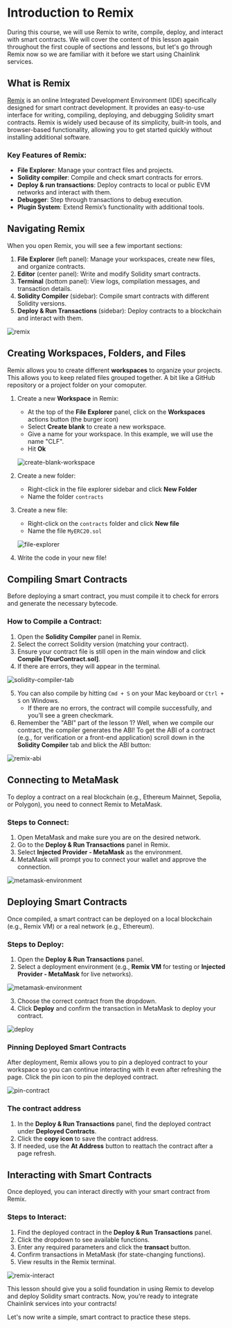 # Introduction to Remix

During this course, we will use Remix to write, compile, deploy, and interact with smart contracts. We will cover the content of this lesson again throughout the first couple of sections and lessons, but let's go through Remix now so we are familiar with it before we start using Chainlink services.

## What is Remix

[Remix](https://remix.ethereum.org/) is an online Integrated Development Environment (IDE) specifically designed for smart contract development. It provides an easy-to-use interface for writing, compiling, deploying, and debugging Solidity smart contracts. Remix is widely used because of its simplicity, built-in tools, and browser-based functionality, allowing you to get started quickly without installing additional software.

### Key Features of Remix:

- **File Explorer**: Manage your contract files and projects.
- **Solidity compiler**: Compile and check smart contracts for errors.
- **Deploy & run transactions**: Deploy contracts to local or public EVM networks and interact with them.
- **Debugger**: Step through transactions to debug execution.
- **Plugin System**: Extend Remix’s functionality with additional tools.

## Navigating Remix

When you open Remix, you will see a few important sections:

1. **File Explorer** (left panel): Manage your workspaces, create new files, and organize contracts.
2. **Editor** (center panel): Write and modify Solidity smart contracts.
3. **Terminal** (bottom panel): View logs, compilation messages, and transaction details.
4. **Solidity Compiler** (sidebar): Compile smart contracts with different Solidity versions.
5. **Deploy & Run Transactions** (sidebar): Deploy contracts to a blockchain and interact with them.

![remix](../assets/remix.png)

## Creating Workspaces, Folders, and Files

Remix allows you to create different **workspaces** to organize your projects. This allows you to keep related files grouped together. A bit like a GitHub repository or a project folder on your comoputer.

1. Create a new **Workspace** in Remix: 
    - At the top of the **File Explorer** panel, click on the **Workspaces** actions button (the burger icon)
    - Select **Create blank** to create a new workspace. 
    - Give a name for your workspace. In this example, we will use the name "CLF".
    - Hit **Ok**

    ![create-blank-workspace](../assets/create-blank-workspace.png)

2. Create a new folder:
    - Right-click in the file explorer sidebar and click **New Folder**
    - Name the folder `contracts`

3. Create a new file:
    - Right-click on the `contracts` folder and click **New file**
    - Name the file `MyERC20.sol`

    ![file-explorer](../assets/file-explorer.png)

4. Write the code in your new file!

## Compiling Smart Contracts

Before deploying a smart contract, you must compile it to check for errors and generate the necessary bytecode.

### How to Compile a Contract:

1. Open the **Solidity Compiler** panel in Remix.
2. Select the correct Solidity version (matching your contract).
3. Ensure your contract file is still open in the main window and click **Compile [YourContract.sol]**.
4. If there are errors, they will appear in the terminal.

![solidity-compiler-tab](../assets/solidity-compiler-tab.png)

5. You can also compile by hitting `Cmd + S` on your Mac keyboard or `Ctrl + S` on Windows.
    - If there are no errors, the contract will compile successfully, and you’ll see a green checkmark.
6. Remember the "ABI" part of the lesson 1? Well, when we compile our contract, the compiler generates the ABI! To get the ABI of a contract (e.g., for verification or a front-end application) scroll down in the **Solidity Compiler** tab and blick the ABI button:

![remix-abi](../assets/remix-abi.png)

## Connecting to MetaMask

To deploy a contract on a real blockchain (e.g., Ethereum Mainnet, Sepolia, or Polygon), you need to connect Remix to MetaMask.

### Steps to Connect:

1. Open MetaMask and make sure you are on the desired network.
2. Go to the **Deploy & Run Transactions** panel in Remix.
3. Select **Injected Provider - MetaMask** as the environment.
4. MetaMask will prompt you to connect your wallet and approve the connection.

![metamask-environment](../assets/metamask-environment.png)

## Deploying Smart Contracts

Once compiled, a smart contract can be deployed on a local blockchain (e.g., Remix VM) or a real network (e.g., Ethereum).

### Steps to Deploy:

1. Open the **Deploy & Run Transactions** panel.
2. Select a deployment environment (e.g., **Remix VM** for testing or **Injected Provider - MetaMask** for live networks).

![metamask-environment](../assets/metamask-environment.png)

3. Choose the correct contract from the dropdown.
4. Click **Deploy** and confirm the transaction in MetaMask to deploy your contract.

![deploy](../assets/deploy.png)

### Pinning Deployed Smart Contracts

After deployment, Remix allows you to pin a deployed contract to your workspace so you can continue interacting with it even after refreshing the page. Click the pin icon to pin the deployed contract.

![pin-contract](../assets/pin-contract.png)

### The contract address

1. In the **Deploy & Run Transactions** panel, find the deployed contract under **Deployed Contracts**.
2. Click the **copy icon** to save the contract address.
3. If needed, use the **At Address** button to reattach the contract after a page refresh.

## Interacting with Smart Contracts

Once deployed, you can interact directly with your smart contract from Remix.

### Steps to Interact:

1. Find the deployed contract in the **Deploy & Run Transactions** panel.
2. Click the dropdown to see available functions.
3. Enter any required parameters and click the **transact** button.
4. Confirm transactions in MetaMask (for state-changing functions).
5. View results in the Remix terminal.

![remix-interact](../assets/remix-interact.png)

This lesson should give you a solid foundation in using Remix to develop and deploy Solidity smart contracts. Now, you’re ready to integrate Chainlink services into your contracts!

Let's now write a simple, smart contract to practice these steps.
